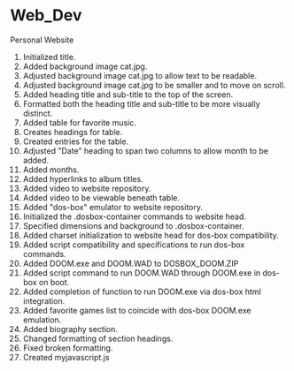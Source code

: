 # Web_Dev
 Personal Website

1. Initialized title.
2. Added background image cat.jpg.
3. Adjusted background image cat.jpg to allow text to be readable.
4. Adjusted background image cat.jpg to be smaller and to move on scroll.
5. Added heading title and sub-title to the top of the screen.
6. Formatted both the heading title and sub-title to be more visually distinct.
7. Added table for favorite music.
8. Creates headings for table.
9. Created entries for the table.
10. Adjusted "Date" heading to span two columns to allow month to be added.
11. Added months.
12. Added hyperlinks to album titles.
13. Added video to website repository.
14. Added video to be viewable beneath table.
15. Added "dos-box" emulator to website repository.
16. Initialized the .dosbox-container commands to website head.
17. Specified dimensions and background to .dosbox-container.
18. Added charset initialization to website head for dos-box compatibility.
19. Added script compatibility and specifications to run dos-box commands.
20. Added DOOM.exe and DOOM.WAD to DOSBOX_DOOM.ZIP 
21. Added script command to run DOOM.WAD through DOOM.exe in dos-box on boot.
22. Added completion of function to run DOOM.exe via dos-box html integration.
23. Added favorite games list to coincide with dos-box DOOM.exe emulation.
24. Added biography section.
25. Changed formatting of section headings.
26. Fixed broken formatting.
27. Created myjavascript.js
